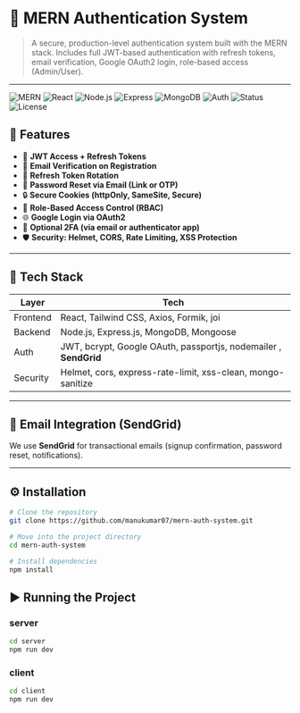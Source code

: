 # 🔐 MERN Authentication System

> A secure, production-level authentication system built with the MERN stack. Includes full JWT-based authentication with refresh tokens, email verification, Google OAuth2 login, role-based access (Admin/User).

---

![MERN](https://img.shields.io/badge/MERN-stack-blue?logo=react)
![React](https://img.shields.io/badge/Frontend-React-61dafb?logo=react)
![Node.js](https://img.shields.io/badge/Backend-Node.js-339933?logo=node.js)
![Express](https://img.shields.io/badge/API-Express.js-000000?logo=express)
![MongoDB](https://img.shields.io/badge/Database-MongoDB-47a248?logo=mongodb)
![Auth](https://img.shields.io/badge/Auth-JWT%20%7C%20OAuth%20%7C%202FA-success)
![Status](https://img.shields.io/badge/Production--Ready-yes-brightgreen)
![License](https://img.shields.io/github/license/yourusername/mern-auth-system)

## 🚀 Features

- 🔐 **JWT Access + Refresh Tokens**
- 📧 **Email Verification on Registration**
- 🔁 **Refresh Token Rotation**
- 🔑 **Password Reset via Email (Link or OTP)**
- 🔒 **Secure Cookies (httpOnly, SameSite, Secure)**
- 🛂 **Role-Based Access Control (RBAC)**
- 🌐 **Google Login via OAuth2**
- 🔐 **Optional 2FA (via email or authenticator app)**
- 🛡 **Security: Helmet, CORS, Rate Limiting, XSS Protection**

---

## 🧱 Tech Stack

| Layer     | Tech                                      |
|-----------|-------------------------------------------|
| Frontend  | React, Tailwind CSS, Axios, Formik, joi   |
| Backend   | Node.js, Express.js, MongoDB, Mongoose    |
| Auth      | JWT, bcrypt, Google OAuth, passportjs, nodemailer , **SendGrid**    |
| Security  | Helmet, cors, express-rate-limit, xss-clean, mongo-sanitize |

---

## 📧 Email Integration (SendGrid)

We use **SendGrid** for transactional emails (signup confirmation, password reset, notifications).

---

## ⚙️ Installation

```bash
# Clone the repository
git clone https://github.com/manukumar07/mern-auth-system.git

# Move into the project directory
cd mern-auth-system

# Install dependencies
npm install

````

## ▶️ Running the Project

### server
```bash
cd server
npm run dev
````
### client
```bash
cd client
npm run dev
```
